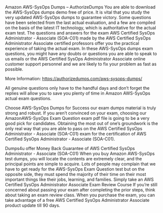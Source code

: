 Amazon AWS-SysOps Dumps – AuthorizeDumps
You are able to download the AWS-SysOps dumps demo free of price. It is vital that you study the very updated AWS-SysOps dumps to guarantee victory. Some questions have been selected from the last actual evaluation, and a few are compiled on the basis of the latest IT technology, which is authoritative for the actual exam test. The questions and answers for the exam AWS Certified SysOps Administrator - Associate (SOA-C01) made by the AWS Certified SysOps Administrator Associate certified professors offer you the practical experience of taking the actual exam. In these AWS-SysOps dumps exam questions, you might have any doubts or questions you are able to speak to us emails or the AWS Certified SysOps Administrator Associate online customer support personnel and we are likely to fix your problem as fast as possible.

More Information: https://authorizedumps.com/aws-sysops-dumps/

All genuine questions only have to the handful days and don’t forget the replies will allow you to save you plenty of time in Amazon AWS-SysOps actual exam questions.

Choose AWS-SysOps Dumps for Success
our exam dumps material is truly strong and robust. If you aren’t convinced on your exam, choosing our AmazonAWS-SysOps Exam Question exam pdf file is going to be a very good pick for candidates. Obtaining the most out of one’s groundwork is the only real way that you are able to pass on the AWS Certified SysOps Administrator - Associate (SOA-C01) exam for the certification of AWS Certified SysOps Administrator - Associate (SOA-C01).

Dumps4u offer Money Back Guarantee of AWS Certified SysOps Administrator - Associate (SOA-C01)
When you buy Amazon AWS-SysOps test dumps, you will locate the contents are extremely clear, and the principal points are simple to acquire. Lots of people may complain that we have to get ready for the AWS-SysOps Exam Question test but on the opposite side, they must spend the majority of their time on their most important things like their jobs, learning, and families. Simply take an AWS Certified SysOps Administrator Associate Exam Review Course If you’re still concerned about passing your exam after completing the prior steps, think about taking an exam review class.
When you purchase the exam, you can take advantage of a free AWS Certified SysOps Administrator Associate product update till 90 days.
